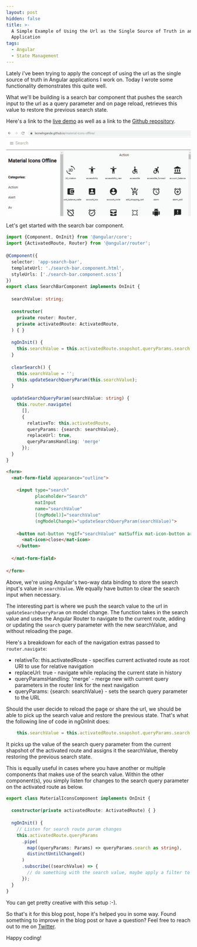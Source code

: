 ```yaml
---
layout: post
hidden: false
title: >-
  A Simple Example of Using the Url as the Single Source of Truth in an Angular
  Application
tags:
  - Angular
  - State Management
---
```

Lately i've been trying to apply the concept of using the url as the single source of truth in Angular applications I work on. Today I wrote some functionality demonstrates this quite well.

What we'll be building is a search bar component that pushes the search input to the url as a query parameter and on page reload, retrieves this value to restore the previous search state. 

Here's a link to the [live demo](https://leonelngande.github.io/material-icons-offline/) as well as a link to the [Github repository](https://github.com/leonelngande/material-icons-offline).

![Working demo](/images/uploads/search.gif)

Let's get started with the search bar component.

```typescript
import {Component, OnInit} from '@angular/core';
import {ActivatedRoute, Router} from '@angular/router';

@Component({
  selector: 'app-search-bar',
  templateUrl: './search-bar.component.html',
  styleUrls: ['./search-bar.component.scss']
})
export class SearchBarComponent implements OnInit {

  searchValue: string;

  constructor(
    private router: Router,
    private activatedRoute: ActivatedRoute,
  ) { }

  ngOnInit() {
    this.searchValue = this.activatedRoute.snapshot.queryParams.search;
  }

  clearSearch() {
    this.searchValue = '';
    this.updateSearchQueryParam(this.searchValue);
  }

  updateSearchQueryParam(searchValue: string) {
    this.router.navigate(
      [],
      {
        relativeTo: this.activatedRoute,
        queryParams: {search: searchValue},
        replaceUrl: true,
        queryParamsHandling: 'merge'
      });
  }
}
```

```html
<form>
  <mat-form-field appearance="outline">

    <input type="search"
           placeholder="Search"
           matInput
           name="searchValue"
           [(ngModel)]="searchValue"
           (ngModelChange)="updateSearchQueryParam(searchValue)">

    <button mat-button *ngIf="searchValue" matSuffix mat-icon-button aria-label="Clear" (click)="clearSearch()">
      <mat-icon>close</mat-icon>
    </button>

  </mat-form-field>

</form>
```

Above, we're using Angular's two-way data binding to store the search input's value in `searchValue`. We equally have button to clear the search input when necessary.

 The interesting part is where we push the search value to the url in `updateSearchQueryParam` on model change. The function takes in the search value and uses the Angular Router to navigate to the current route, adding or updating the `search` query parameter with the new searchValue, and without reloading the page.

Here's a breakdown for each of the navigation extras passed to `router.navigate`:

* relativeTo: this.activatedRoute - specifies current activated route as root URI to use for relative navigation
* replaceUrl: true - navigate while replacing the current state in history
* queryParamsHandling: 'merge' - merge new with current query parameters in the router link for the next navigation
* queryParams: {search: searchValue} - sets the search query parameter to the URL

Should the user decide to reload the page or share the url, we should be able to pick up the search value and restore the previous state. That's what the following line of code in ngOnInit does:

```typescript
    this.searchValue = this.activatedRoute.snapshot.queryParams.search;
```

It picks up the value of the search query parameter from the current shapshot of the activated route and assigns it the searchValue, thereby restoring the previous search state.

This is equally useful in cases where you have another or multiple components that makes use of the search value. Within the other component(s), you simply listen for changes to the search query parameter on the activated route as below.

```typescript
export class MaterialIconsComponent implements OnInit {

  constructor(private activatedRoute: ActivatedRoute) { }

  ngOnInit() {
    // Listen for search route param changes
    this.activatedRoute.queryParams
      .pipe(
        map((queryParams: Params) => queryParams.search as string),
        distinctUntilChanged()
      )
      .subscribe((searchValue) => {
        // do something with the search value, maybe apply a filter to your list of items?
      });
  }
}
```

You can get pretty creative with this setup :-).

So that's it for this blog post, hope it's helped you in some way. Found something to improve in the blog post or have a question? Feel free to reach out to me on [Twitter](https://twitter.com/leonelngande).

Happy coding!
